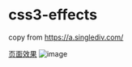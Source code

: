 # css3-effects
copy from    https://a.singlediv.com/

[页面效果](https://yiliqsmy.github.io/css3-effects/css3.html)
![image](https://repository-images.githubusercontent.com/281283075/974fe900-cb45-11ea-94bc-c5f9e390ba86)
